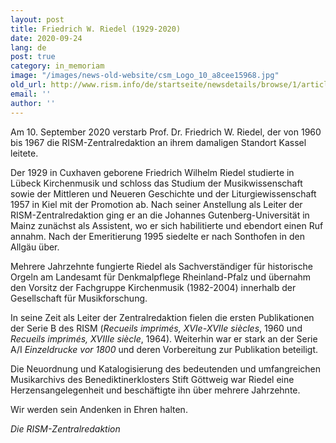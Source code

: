 ```yaml
---
layout: post
title: Friedrich W. Riedel (1929-2020)
date: 2020-09-24
lang: de
post: true
category: in_memoriam
image: "/images/news-old-website/csm_Logo_10_a8cee15968.jpg"
old_url: http://www.rism.info/de/startseite/newsdetails/browse/1/article/64/friedrich-w-riedel-1929-2020.html
email: ''
author: ''
---
```


Am 10. September 2020 verstarb Prof. Dr. Friedrich W. Riedel, der von 1960 bis 1967 die RISM-Zentralredaktion an ihrem damaligen Standort Kassel leitete.

Der 1929 in Cuxhaven geborene Friedrich Wilhelm Riedel studierte in Lübeck Kirchenmusik und schloss das Studium der Musikwissenschaft sowie der Mittleren und Neueren Geschichte und der Liturgiewissenschaft 1957 in Kiel mit der Promotion ab. Nach seiner Anstellung als Leiter der RISM-Zentralredaktion ging er an die Johannes Gutenberg-Universität in Mainz zunächst als Assistent, wo er sich habilitierte und ebendort einen Ruf annahm. Nach der Emeritierung 1995 siedelte er nach Sonthofen in den Allgäu über.  
  
Mehrere Jahrzehnte fungierte Riedel als Sachverständiger für historische Orgeln am Landesamt für Denkmalpflege Rheinland-Pfalz und übernahm den Vorsitz der Fachgruppe Kirchenmusik (1982-2004) innerhalb der Gesellschaft für Musikforschung.&nbsp;&nbsp;   
  
In seine Zeit als Leiter der Zentralredaktion fielen die ersten Publikationen der Serie B des RISM (_Recueils imprimés, XVIe-XVIIe siècles_, 1960 und _Recueils imprimés, XVIIIe siècle_, 1964). Weiterhin war er stark an der Serie A/I _Einzeldrucke vor 1800_ und deren Vorbereitung zur Publikation beteiligt.  
  
Die Neuordnung und Katalogisierung des bedeutenden und umfangreichen Musikarchivs des Benediktinerklosters Stift Göttweig war Riedel eine Herzensangelegenheit und beschäftigte ihn über mehrere Jahrzehnte.&nbsp;   
  
Wir werden sein Andenken in Ehren halten.

_Die RISM-Zentralredaktion_

